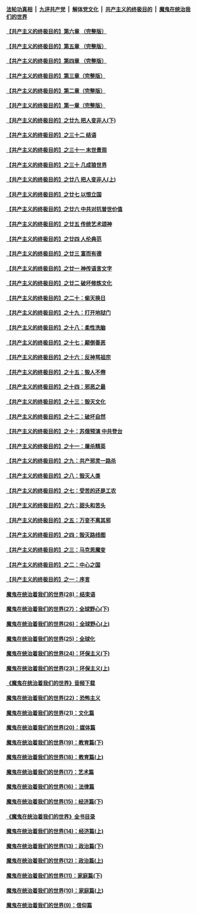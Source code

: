 ####  [法轮功真相](../../../../basic/blob/master/README.md?t=11122201) &nbsp;|&nbsp; [九评共产党](../../../../9ping.md/blob/master/README.md?t=11122201) &nbsp;|&nbsp; [解体党文化](../../../../jtdwh.md/blob/master/README.md?t=11122201)  &nbsp;|&nbsp; [共产主义的终极目的](../../../../gczydzjmd.md/blob/master/README.md?t=11122201) &nbsp;|&nbsp; [魔鬼在统治我们的世界](../../../../mgztzwmdsj.md/blob/master/README.md?t=11122201) 

#### [【共产主义的终极目的】第六章 （完整版）](../pages/nsc422/n11428913.md?t=11122201) 

#### [【共产主义的终极目的】第五章 （完整版）](../pages/nsc422/n11428912.md?t=11122201) 

#### [【共产主义的终极目的】第四章 （完整版）](../pages/nsc422/n11428907.md?t=11122201) 

#### [【共产主义的终极目的】第三章（完整版）](../pages/nsc422/n11428848.md?t=11122201) 

#### [【共产主义的终极目的】第二章（完整版）](../pages/nsc422/n11428831.md?t=11122201) 

#### [【共产主义的终极目的】第一章（完整版）](../pages/nsc422/n11417651.md?t=11122201) 

#### [【共产主义的终极目的】之廿九 把人变非人(下)](../pages/nsc422/n11344140.md?t=11122201) 

#### [【共产主义的终极目的】之三十二 结语](../pages/nsc422/n11360535.md?t=11122201) 

#### [【共产主义的终极目的】之三十一 末世景观](../pages/nsc422/n11351129.md?t=11122201) 

#### [【共产主义的终极目的】之三十 几成狼世界](../pages/nsc422/n11348280.md?t=11122201) 

#### [【共产主义的终极目的】之廿八 把人变非人(上)](../pages/nsc422/n11340492.md?t=11122201) 

#### [【共产主义的终极目的】之廿七 以恨立国](../pages/nsc422/n11336944.md?t=11122201) 

#### [【共产主义的终极目的】之廿六 中共对抗普世价值](../pages/nsc422/n11324785.md?t=11122201) 

#### [【共产主义的终极目的】之廿五 传统艺术颂神](../pages/nsc422/n11296396.md?t=11122201) 

#### [【共产主义的终极目的】之廿四 人伦典范](../pages/nsc422/n11296397.md?t=11122201) 

#### [【共产主义的终极目的】之廿三 富而有德](../pages/nsc422/n11283598.md?t=11122201) 

#### [【共产主义的终极目的】之廿一 神传语言文字](../pages/nsc422/n11263265.md?t=11122201) 

#### [【共产主义的终极目的】之廿二 破坏修炼文化](../pages/nsc422/n11245728.md?t=11122201) 

#### [【共产主义的终极目的】之二十：偷天换日](../pages/nsc422/n11238846.md?t=11122201) 

#### [【共产主义的终极目的】之十九：打开地狱门](../pages/nsc422/n11206376.md?t=11122201) 

#### [【共产主义的终极目的】之十八：柔性洗脑](../pages/nsc422/n11199994.md?t=11122201) 

#### [【共产主义的终极目的】之十七：颠倒善恶](../pages/nsc422/n11179782.md?t=11122201) 

#### [【共产主义的终极目的】之十六：反神骂祖宗](../pages/nsc422/n11166798.md?t=11122201) 

#### [【共产主义的终极目的】之十五：毁人不倦](../pages/nsc422/n11166792.md?t=11122201) 

#### [【共产主义的终极目的】之十四：邪恶之最](../pages/nsc422/n11150249.md?t=11122201) 

#### [【共产主义的终极目的】之十三：毁灭文化](../pages/nsc422/n11135227.md?t=11122201) 

#### [【共产主义的终极目的】之十二：破坏自然](../pages/nsc422/n11135214.md?t=11122201) 

#### [【共产主义的终极目的】之十：苏俄预演 中共登台](../pages/nsc422/n11118424.md?t=11122201) 

#### [【共产主义的终极目的】之十一：屠杀精英](../pages/nsc422/n11118442.md?t=11122201) 

#### [【共产主义的终极目的】之九：共产邪灵一路杀](../pages/nsc422/n11114139.md?t=11122201) 

#### [【共产主义的终极目的】之八：毁灭人类](../pages/nsc422/n11108503.md?t=11122201) 

#### [【共产主义的终极目的】之七：受苦的还是工农](../pages/nsc422/n11101809.md?t=11122201) 

#### [【共产主义的终极目的】之六：甜头和苦头](../pages/nsc422/n11096971.md?t=11122201) 

#### [【共产主义的终极目的】之五：万变不离其邪](../pages/nsc422/n11091285.md?t=11122201) 

#### [【共产主义的终极目的】之四：毁灭路线图](../pages/nsc422/n11086284.md?t=11122201) 

#### [【共产主义的终极目的】之三：马克思魔变](../pages/nsc422/n11061941.md?t=11122201) 

#### [【共产主义的终极目的】之二：中心之国](../pages/nsc422/n11047728.md?t=11122201) 

#### [【共产主义的终极目的】之一：序言](../pages/nsc422/n11086077.md?t=11122201) 

#### [魔鬼在统治着我们的世界(28)：结束语](../pages/nsc422/n10936246.md?t=11122201) 

#### [魔鬼在统治着我们的世界(27)：全球野心(下)](../pages/nsc422/n10928319.md?t=11122201) 

#### [魔鬼在统治着我们的世界(26)：全球野心(上)](../pages/nsc422/n10900318.md?t=11122201) 

#### [魔鬼在统治着我们的世界(25)：全球化](../pages/nsc422/n10788205.md?t=11122201) 

#### [魔鬼在统治着我们的世界(24)：环保主义(下)](../pages/nsc422/n10695307.md?t=11122201) 

#### [魔鬼在统治着我们的世界(23)：环保主义(上)](../pages/nsc422/n10688613.md?t=11122201) 

#### [《魔鬼在统治着我们的世界》音频下载](../pages/nsc422/n10635553.md?t=11122201) 

#### [魔鬼在统治着我们的世界(22)：恐怖主义](../pages/nsc422/n10614727.md?t=11122201) 

#### [魔鬼在统治着我们的世界(21)：文化篇](../pages/nsc422/n10597706.md?t=11122201) 

#### [魔鬼在统治着我们的世界(20)：媒体篇](../pages/nsc422/n10586579.md?t=11122201) 

#### [魔鬼在统治着我们的世界(19)：教育篇(下)](../pages/nsc422/n10564808.md?t=11122201) 

#### [魔鬼在统治着我们的世界(18)：教育篇(上)](../pages/nsc422/n10526970.md?t=11122201) 

#### [魔鬼在统治着我们的世界(17)：艺术篇](../pages/nsc422/n10499093.md?t=11122201) 

#### [魔鬼在统治着我们的世界(16)：法律篇](../pages/nsc422/n10485969.md?t=11122201) 

#### [魔鬼在统治着我们的世界(15)：经济篇(下)](../pages/nsc422/n10469975.md?t=11122201) 

#### [《魔鬼在统治着我们的世界》全书目录](../pages/nsc422/n10464261.md?t=11122201) 

#### [魔鬼在统治着我们的世界(14)：经济篇(上)](../pages/nsc422/n10457370.md?t=11122201) 

#### [魔鬼在统治着我们的世界(13)：政治篇(下)](../pages/nsc422/n10448270.md?t=11122201) 

#### [魔鬼在统治着我们的世界(12)：政治篇(上)](../pages/nsc422/n10444576.md?t=11122201) 

#### [魔鬼在统治着我们的世界(11)：家庭篇(下)](../pages/nsc422/n10440961.md?t=11122201) 

#### [魔鬼在统治着我们的世界(10)：家庭篇(上)](../pages/nsc422/n10435448.md?t=11122201) 

#### [魔鬼在统治着我们的世界(9)：信仰篇](../pages/nsc422/n10432159.md?t=11122201) 

